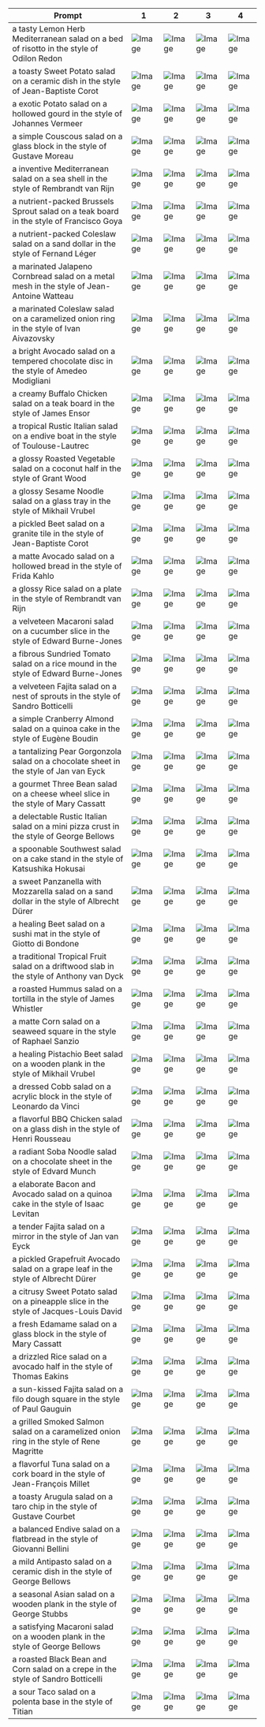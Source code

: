 | Prompt | 1 | 2 | 3 | 4 |
|-|-|-|-|-|
| a tasty Lemon Herb Mediterranean salad on a bed of risotto in the style of Odilon Redon | ![Image](https://salad-benchmark-public-assets.s3.us-east-2.amazonaws.com/sdxl/7f70f953-679f-45b6-a655-1246d918e621-0.jpg) | ![Image](https://salad-benchmark-public-assets.s3.us-east-2.amazonaws.com/sdxl/7f70f953-679f-45b6-a655-1246d918e621-1.jpg) | ![Image](https://salad-benchmark-public-assets.s3.us-east-2.amazonaws.com/sdxl/7f70f953-679f-45b6-a655-1246d918e621-2.jpg) | ![Image](https://salad-benchmark-public-assets.s3.us-east-2.amazonaws.com/sdxl/7f70f953-679f-45b6-a655-1246d918e621-3.jpg) |
| a toasty Sweet Potato salad on a ceramic dish in the style of Jean-Baptiste Corot | ![Image](https://salad-benchmark-public-assets.s3.us-east-2.amazonaws.com/sdxl/59bc88ee-bbd6-4d2b-a2a9-296535cb7993-0.jpg) | ![Image](https://salad-benchmark-public-assets.s3.us-east-2.amazonaws.com/sdxl/59bc88ee-bbd6-4d2b-a2a9-296535cb7993-1.jpg) | ![Image](https://salad-benchmark-public-assets.s3.us-east-2.amazonaws.com/sdxl/59bc88ee-bbd6-4d2b-a2a9-296535cb7993-2.jpg) | ![Image](https://salad-benchmark-public-assets.s3.us-east-2.amazonaws.com/sdxl/59bc88ee-bbd6-4d2b-a2a9-296535cb7993-3.jpg) |
| a exotic Potato salad on a hollowed gourd in the style of Johannes Vermeer | ![Image](https://salad-benchmark-public-assets.s3.us-east-2.amazonaws.com/sdxl/0a57de7c-5041-4ecc-b5de-afe1a51d9404-0.jpg) | ![Image](https://salad-benchmark-public-assets.s3.us-east-2.amazonaws.com/sdxl/0a57de7c-5041-4ecc-b5de-afe1a51d9404-1.jpg) | ![Image](https://salad-benchmark-public-assets.s3.us-east-2.amazonaws.com/sdxl/0a57de7c-5041-4ecc-b5de-afe1a51d9404-2.jpg) | ![Image](https://salad-benchmark-public-assets.s3.us-east-2.amazonaws.com/sdxl/0a57de7c-5041-4ecc-b5de-afe1a51d9404-3.jpg) |
| a simple Couscous salad on a glass block in the style of Gustave Moreau | ![Image](https://salad-benchmark-public-assets.s3.us-east-2.amazonaws.com/sdxl/2d452f8b-d0b6-417d-a053-06e46304f1da-0.jpg) | ![Image](https://salad-benchmark-public-assets.s3.us-east-2.amazonaws.com/sdxl/2d452f8b-d0b6-417d-a053-06e46304f1da-1.jpg) | ![Image](https://salad-benchmark-public-assets.s3.us-east-2.amazonaws.com/sdxl/2d452f8b-d0b6-417d-a053-06e46304f1da-2.jpg) | ![Image](https://salad-benchmark-public-assets.s3.us-east-2.amazonaws.com/sdxl/2d452f8b-d0b6-417d-a053-06e46304f1da-3.jpg) |
| a inventive Mediterranean salad on a sea shell in the style of Rembrandt van Rijn | ![Image](https://salad-benchmark-public-assets.s3.us-east-2.amazonaws.com/sdxl/40f143fd-577f-4faf-962d-3af8518c630c-0.jpg) | ![Image](https://salad-benchmark-public-assets.s3.us-east-2.amazonaws.com/sdxl/40f143fd-577f-4faf-962d-3af8518c630c-1.jpg) | ![Image](https://salad-benchmark-public-assets.s3.us-east-2.amazonaws.com/sdxl/40f143fd-577f-4faf-962d-3af8518c630c-2.jpg) | ![Image](https://salad-benchmark-public-assets.s3.us-east-2.amazonaws.com/sdxl/40f143fd-577f-4faf-962d-3af8518c630c-3.jpg) |
| a nutrient-packed Brussels Sprout salad on a teak board in the style of Francisco Goya | ![Image](https://salad-benchmark-public-assets.s3.us-east-2.amazonaws.com/sdxl/29219e5e-7f25-4231-a0da-61702e77ba72-0.jpg) | ![Image](https://salad-benchmark-public-assets.s3.us-east-2.amazonaws.com/sdxl/29219e5e-7f25-4231-a0da-61702e77ba72-1.jpg) | ![Image](https://salad-benchmark-public-assets.s3.us-east-2.amazonaws.com/sdxl/29219e5e-7f25-4231-a0da-61702e77ba72-2.jpg) | ![Image](https://salad-benchmark-public-assets.s3.us-east-2.amazonaws.com/sdxl/29219e5e-7f25-4231-a0da-61702e77ba72-3.jpg) |
| a nutrient-packed Coleslaw salad on a sand dollar in the style of Fernand Léger | ![Image](https://salad-benchmark-public-assets.s3.us-east-2.amazonaws.com/sdxl/be4291e2-25fc-419b-acee-1f37a2110c5d-0.jpg) | ![Image](https://salad-benchmark-public-assets.s3.us-east-2.amazonaws.com/sdxl/be4291e2-25fc-419b-acee-1f37a2110c5d-1.jpg) | ![Image](https://salad-benchmark-public-assets.s3.us-east-2.amazonaws.com/sdxl/be4291e2-25fc-419b-acee-1f37a2110c5d-2.jpg) | ![Image](https://salad-benchmark-public-assets.s3.us-east-2.amazonaws.com/sdxl/be4291e2-25fc-419b-acee-1f37a2110c5d-3.jpg) |
| a marinated Jalapeno Cornbread salad on a metal mesh in the style of Jean-Antoine Watteau | ![Image](https://salad-benchmark-public-assets.s3.us-east-2.amazonaws.com/sdxl/6a470560-9608-4f5c-92b2-105c26ea5d96-0.jpg) | ![Image](https://salad-benchmark-public-assets.s3.us-east-2.amazonaws.com/sdxl/6a470560-9608-4f5c-92b2-105c26ea5d96-1.jpg) | ![Image](https://salad-benchmark-public-assets.s3.us-east-2.amazonaws.com/sdxl/6a470560-9608-4f5c-92b2-105c26ea5d96-2.jpg) | ![Image](https://salad-benchmark-public-assets.s3.us-east-2.amazonaws.com/sdxl/6a470560-9608-4f5c-92b2-105c26ea5d96-3.jpg) |
| a marinated Coleslaw salad on a caramelized onion ring in the style of Ivan Aivazovsky | ![Image](https://salad-benchmark-public-assets.s3.us-east-2.amazonaws.com/sdxl/3f20aa52-125f-4273-9bb5-7846a5259671-0.jpg) | ![Image](https://salad-benchmark-public-assets.s3.us-east-2.amazonaws.com/sdxl/3f20aa52-125f-4273-9bb5-7846a5259671-1.jpg) | ![Image](https://salad-benchmark-public-assets.s3.us-east-2.amazonaws.com/sdxl/3f20aa52-125f-4273-9bb5-7846a5259671-2.jpg) | ![Image](https://salad-benchmark-public-assets.s3.us-east-2.amazonaws.com/sdxl/3f20aa52-125f-4273-9bb5-7846a5259671-3.jpg) |
| a bright Avocado salad on a tempered chocolate disc in the style of Amedeo Modigliani | ![Image](https://salad-benchmark-public-assets.s3.us-east-2.amazonaws.com/sdxl/b57401a2-f1d2-4b59-9ffc-9040b6fe96d9-0.jpg) | ![Image](https://salad-benchmark-public-assets.s3.us-east-2.amazonaws.com/sdxl/b57401a2-f1d2-4b59-9ffc-9040b6fe96d9-1.jpg) | ![Image](https://salad-benchmark-public-assets.s3.us-east-2.amazonaws.com/sdxl/b57401a2-f1d2-4b59-9ffc-9040b6fe96d9-2.jpg) | ![Image](https://salad-benchmark-public-assets.s3.us-east-2.amazonaws.com/sdxl/b57401a2-f1d2-4b59-9ffc-9040b6fe96d9-3.jpg) |
| a creamy Buffalo Chicken salad on a teak board in the style of James Ensor | ![Image](https://salad-benchmark-public-assets.s3.us-east-2.amazonaws.com/sdxl/d3c0c66c-ebb2-4af3-be94-b11bdaac6159-0.jpg) | ![Image](https://salad-benchmark-public-assets.s3.us-east-2.amazonaws.com/sdxl/d3c0c66c-ebb2-4af3-be94-b11bdaac6159-1.jpg) | ![Image](https://salad-benchmark-public-assets.s3.us-east-2.amazonaws.com/sdxl/d3c0c66c-ebb2-4af3-be94-b11bdaac6159-2.jpg) | ![Image](https://salad-benchmark-public-assets.s3.us-east-2.amazonaws.com/sdxl/d3c0c66c-ebb2-4af3-be94-b11bdaac6159-3.jpg) |
| a tropical Rustic Italian salad on a endive boat in the style of Toulouse-Lautrec | ![Image](https://salad-benchmark-public-assets.s3.us-east-2.amazonaws.com/sdxl/08caab3a-74cd-4f3c-bfc3-a06e4d445748-0.jpg) | ![Image](https://salad-benchmark-public-assets.s3.us-east-2.amazonaws.com/sdxl/08caab3a-74cd-4f3c-bfc3-a06e4d445748-1.jpg) | ![Image](https://salad-benchmark-public-assets.s3.us-east-2.amazonaws.com/sdxl/08caab3a-74cd-4f3c-bfc3-a06e4d445748-2.jpg) | ![Image](https://salad-benchmark-public-assets.s3.us-east-2.amazonaws.com/sdxl/08caab3a-74cd-4f3c-bfc3-a06e4d445748-3.jpg) |
| a glossy Roasted Vegetable salad on a coconut half in the style of Grant Wood | ![Image](https://salad-benchmark-public-assets.s3.us-east-2.amazonaws.com/sdxl/aa94c53a-c347-4254-9725-aaae4011ca55-0.jpg) | ![Image](https://salad-benchmark-public-assets.s3.us-east-2.amazonaws.com/sdxl/aa94c53a-c347-4254-9725-aaae4011ca55-1.jpg) | ![Image](https://salad-benchmark-public-assets.s3.us-east-2.amazonaws.com/sdxl/aa94c53a-c347-4254-9725-aaae4011ca55-2.jpg) | ![Image](https://salad-benchmark-public-assets.s3.us-east-2.amazonaws.com/sdxl/aa94c53a-c347-4254-9725-aaae4011ca55-3.jpg) |
| a glossy Sesame Noodle salad on a glass tray in the style of Mikhail Vrubel | ![Image](https://salad-benchmark-public-assets.s3.us-east-2.amazonaws.com/sdxl/01282eb7-1e9c-4ef1-b2d7-161564bd3608-0.jpg) | ![Image](https://salad-benchmark-public-assets.s3.us-east-2.amazonaws.com/sdxl/01282eb7-1e9c-4ef1-b2d7-161564bd3608-1.jpg) | ![Image](https://salad-benchmark-public-assets.s3.us-east-2.amazonaws.com/sdxl/01282eb7-1e9c-4ef1-b2d7-161564bd3608-2.jpg) | ![Image](https://salad-benchmark-public-assets.s3.us-east-2.amazonaws.com/sdxl/01282eb7-1e9c-4ef1-b2d7-161564bd3608-3.jpg) |
| a pickled Beet salad on a granite tile in the style of Jean-Baptiste Corot | ![Image](https://salad-benchmark-public-assets.s3.us-east-2.amazonaws.com/sdxl/bbdb8290-bb11-410b-973c-c3c558d84cc8-0.jpg) | ![Image](https://salad-benchmark-public-assets.s3.us-east-2.amazonaws.com/sdxl/bbdb8290-bb11-410b-973c-c3c558d84cc8-1.jpg) | ![Image](https://salad-benchmark-public-assets.s3.us-east-2.amazonaws.com/sdxl/bbdb8290-bb11-410b-973c-c3c558d84cc8-2.jpg) | ![Image](https://salad-benchmark-public-assets.s3.us-east-2.amazonaws.com/sdxl/bbdb8290-bb11-410b-973c-c3c558d84cc8-3.jpg) |
| a matte Avocado salad on a hollowed bread in the style of Frida Kahlo | ![Image](https://salad-benchmark-public-assets.s3.us-east-2.amazonaws.com/sdxl/67713ffc-023e-46a4-80a7-a319d197174a-0.jpg) | ![Image](https://salad-benchmark-public-assets.s3.us-east-2.amazonaws.com/sdxl/67713ffc-023e-46a4-80a7-a319d197174a-1.jpg) | ![Image](https://salad-benchmark-public-assets.s3.us-east-2.amazonaws.com/sdxl/67713ffc-023e-46a4-80a7-a319d197174a-2.jpg) | ![Image](https://salad-benchmark-public-assets.s3.us-east-2.amazonaws.com/sdxl/67713ffc-023e-46a4-80a7-a319d197174a-3.jpg) |
| a glossy Rice salad on a plate in the style of Rembrandt van Rijn | ![Image](https://salad-benchmark-public-assets.s3.us-east-2.amazonaws.com/sdxl/d6cfb112-5e7f-404a-abb9-d052f81fc2d1-0.jpg) | ![Image](https://salad-benchmark-public-assets.s3.us-east-2.amazonaws.com/sdxl/d6cfb112-5e7f-404a-abb9-d052f81fc2d1-1.jpg) | ![Image](https://salad-benchmark-public-assets.s3.us-east-2.amazonaws.com/sdxl/d6cfb112-5e7f-404a-abb9-d052f81fc2d1-2.jpg) | ![Image](https://salad-benchmark-public-assets.s3.us-east-2.amazonaws.com/sdxl/d6cfb112-5e7f-404a-abb9-d052f81fc2d1-3.jpg) |
| a velveteen Macaroni salad on a cucumber slice in the style of Edward Burne-Jones | ![Image](https://salad-benchmark-public-assets.s3.us-east-2.amazonaws.com/sdxl/daf09651-0520-4b40-9867-029076b16824-0.jpg) | ![Image](https://salad-benchmark-public-assets.s3.us-east-2.amazonaws.com/sdxl/daf09651-0520-4b40-9867-029076b16824-1.jpg) | ![Image](https://salad-benchmark-public-assets.s3.us-east-2.amazonaws.com/sdxl/daf09651-0520-4b40-9867-029076b16824-2.jpg) | ![Image](https://salad-benchmark-public-assets.s3.us-east-2.amazonaws.com/sdxl/daf09651-0520-4b40-9867-029076b16824-3.jpg) |
| a fibrous Sundried Tomato salad on a rice mound in the style of Edward Burne-Jones | ![Image](https://salad-benchmark-public-assets.s3.us-east-2.amazonaws.com/sdxl/ae1d1296-6f33-45d6-a0df-0c29398c6069-0.jpg) | ![Image](https://salad-benchmark-public-assets.s3.us-east-2.amazonaws.com/sdxl/ae1d1296-6f33-45d6-a0df-0c29398c6069-1.jpg) | ![Image](https://salad-benchmark-public-assets.s3.us-east-2.amazonaws.com/sdxl/ae1d1296-6f33-45d6-a0df-0c29398c6069-2.jpg) | ![Image](https://salad-benchmark-public-assets.s3.us-east-2.amazonaws.com/sdxl/ae1d1296-6f33-45d6-a0df-0c29398c6069-3.jpg) |
| a velveteen Fajita salad on a nest of sprouts in the style of Sandro Botticelli | ![Image](https://salad-benchmark-public-assets.s3.us-east-2.amazonaws.com/sdxl/6620a6d5-a203-4eaf-9d6e-e6fd4aacb5aa-0.jpg) | ![Image](https://salad-benchmark-public-assets.s3.us-east-2.amazonaws.com/sdxl/6620a6d5-a203-4eaf-9d6e-e6fd4aacb5aa-1.jpg) | ![Image](https://salad-benchmark-public-assets.s3.us-east-2.amazonaws.com/sdxl/6620a6d5-a203-4eaf-9d6e-e6fd4aacb5aa-2.jpg) | ![Image](https://salad-benchmark-public-assets.s3.us-east-2.amazonaws.com/sdxl/6620a6d5-a203-4eaf-9d6e-e6fd4aacb5aa-3.jpg) |
| a simple Cranberry Almond salad on a quinoa cake in the style of Eugène Boudin | ![Image](https://salad-benchmark-public-assets.s3.us-east-2.amazonaws.com/sdxl/9d367197-0a72-49c8-90a9-8ac1929b49c4-0.jpg) | ![Image](https://salad-benchmark-public-assets.s3.us-east-2.amazonaws.com/sdxl/9d367197-0a72-49c8-90a9-8ac1929b49c4-1.jpg) | ![Image](https://salad-benchmark-public-assets.s3.us-east-2.amazonaws.com/sdxl/9d367197-0a72-49c8-90a9-8ac1929b49c4-2.jpg) | ![Image](https://salad-benchmark-public-assets.s3.us-east-2.amazonaws.com/sdxl/9d367197-0a72-49c8-90a9-8ac1929b49c4-3.jpg) |
| a tantalizing Pear Gorgonzola salad on a chocolate sheet in the style of Jan van Eyck | ![Image](https://salad-benchmark-public-assets.s3.us-east-2.amazonaws.com/sdxl/05e170dc-0205-4765-8a19-456627888650-0.jpg) | ![Image](https://salad-benchmark-public-assets.s3.us-east-2.amazonaws.com/sdxl/05e170dc-0205-4765-8a19-456627888650-1.jpg) | ![Image](https://salad-benchmark-public-assets.s3.us-east-2.amazonaws.com/sdxl/05e170dc-0205-4765-8a19-456627888650-2.jpg) | ![Image](https://salad-benchmark-public-assets.s3.us-east-2.amazonaws.com/sdxl/05e170dc-0205-4765-8a19-456627888650-3.jpg) |
| a gourmet Three Bean salad on a cheese wheel slice in the style of Mary Cassatt | ![Image](https://salad-benchmark-public-assets.s3.us-east-2.amazonaws.com/sdxl/6a503cc1-dbf4-4137-89d0-1ba766d50f6f-0.jpg) | ![Image](https://salad-benchmark-public-assets.s3.us-east-2.amazonaws.com/sdxl/6a503cc1-dbf4-4137-89d0-1ba766d50f6f-1.jpg) | ![Image](https://salad-benchmark-public-assets.s3.us-east-2.amazonaws.com/sdxl/6a503cc1-dbf4-4137-89d0-1ba766d50f6f-2.jpg) | ![Image](https://salad-benchmark-public-assets.s3.us-east-2.amazonaws.com/sdxl/6a503cc1-dbf4-4137-89d0-1ba766d50f6f-3.jpg) |
| a delectable Rustic Italian salad on a mini pizza crust in the style of George Bellows | ![Image](https://salad-benchmark-public-assets.s3.us-east-2.amazonaws.com/sdxl/5b3c7ffd-990b-437b-8c42-23249ff6d470-0.jpg) | ![Image](https://salad-benchmark-public-assets.s3.us-east-2.amazonaws.com/sdxl/5b3c7ffd-990b-437b-8c42-23249ff6d470-1.jpg) | ![Image](https://salad-benchmark-public-assets.s3.us-east-2.amazonaws.com/sdxl/5b3c7ffd-990b-437b-8c42-23249ff6d470-2.jpg) | ![Image](https://salad-benchmark-public-assets.s3.us-east-2.amazonaws.com/sdxl/5b3c7ffd-990b-437b-8c42-23249ff6d470-3.jpg) |
| a spoonable Southwest salad on a cake stand in the style of Katsushika Hokusai | ![Image](https://salad-benchmark-public-assets.s3.us-east-2.amazonaws.com/sdxl/2e29916e-51bc-4299-bb39-7528c8ea0b8a-0.jpg) | ![Image](https://salad-benchmark-public-assets.s3.us-east-2.amazonaws.com/sdxl/2e29916e-51bc-4299-bb39-7528c8ea0b8a-1.jpg) | ![Image](https://salad-benchmark-public-assets.s3.us-east-2.amazonaws.com/sdxl/2e29916e-51bc-4299-bb39-7528c8ea0b8a-2.jpg) | ![Image](https://salad-benchmark-public-assets.s3.us-east-2.amazonaws.com/sdxl/2e29916e-51bc-4299-bb39-7528c8ea0b8a-3.jpg) |
| a sweet Panzanella with Mozzarella salad on a sand dollar in the style of Albrecht Dürer | ![Image](https://salad-benchmark-public-assets.s3.us-east-2.amazonaws.com/sdxl/dc283983-a233-4c01-8c6b-9a5babc06bd2-0.jpg) | ![Image](https://salad-benchmark-public-assets.s3.us-east-2.amazonaws.com/sdxl/dc283983-a233-4c01-8c6b-9a5babc06bd2-1.jpg) | ![Image](https://salad-benchmark-public-assets.s3.us-east-2.amazonaws.com/sdxl/dc283983-a233-4c01-8c6b-9a5babc06bd2-2.jpg) | ![Image](https://salad-benchmark-public-assets.s3.us-east-2.amazonaws.com/sdxl/dc283983-a233-4c01-8c6b-9a5babc06bd2-3.jpg) |
| a healing Beet salad on a sushi mat in the style of Giotto di Bondone | ![Image](https://salad-benchmark-public-assets.s3.us-east-2.amazonaws.com/sdxl/c3126496-073d-4092-b760-efdfce6c3ebe-0.jpg) | ![Image](https://salad-benchmark-public-assets.s3.us-east-2.amazonaws.com/sdxl/c3126496-073d-4092-b760-efdfce6c3ebe-1.jpg) | ![Image](https://salad-benchmark-public-assets.s3.us-east-2.amazonaws.com/sdxl/c3126496-073d-4092-b760-efdfce6c3ebe-2.jpg) | ![Image](https://salad-benchmark-public-assets.s3.us-east-2.amazonaws.com/sdxl/c3126496-073d-4092-b760-efdfce6c3ebe-3.jpg) |
| a traditional Tropical Fruit salad on a driftwood slab in the style of Anthony van Dyck | ![Image](https://salad-benchmark-public-assets.s3.us-east-2.amazonaws.com/sdxl/4d6d99a2-dd75-41a8-b53e-a3b54d124a41-0.jpg) | ![Image](https://salad-benchmark-public-assets.s3.us-east-2.amazonaws.com/sdxl/4d6d99a2-dd75-41a8-b53e-a3b54d124a41-1.jpg) | ![Image](https://salad-benchmark-public-assets.s3.us-east-2.amazonaws.com/sdxl/4d6d99a2-dd75-41a8-b53e-a3b54d124a41-2.jpg) | ![Image](https://salad-benchmark-public-assets.s3.us-east-2.amazonaws.com/sdxl/4d6d99a2-dd75-41a8-b53e-a3b54d124a41-3.jpg) |
| a roasted Hummus salad on a tortilla in the style of James Whistler | ![Image](https://salad-benchmark-public-assets.s3.us-east-2.amazonaws.com/sdxl/5616b38d-7079-400a-a118-0cfeff6769db-0.jpg) | ![Image](https://salad-benchmark-public-assets.s3.us-east-2.amazonaws.com/sdxl/5616b38d-7079-400a-a118-0cfeff6769db-1.jpg) | ![Image](https://salad-benchmark-public-assets.s3.us-east-2.amazonaws.com/sdxl/5616b38d-7079-400a-a118-0cfeff6769db-2.jpg) | ![Image](https://salad-benchmark-public-assets.s3.us-east-2.amazonaws.com/sdxl/5616b38d-7079-400a-a118-0cfeff6769db-3.jpg) |
| a matte Corn salad on a seaweed square in the style of Raphael Sanzio | ![Image](https://salad-benchmark-public-assets.s3.us-east-2.amazonaws.com/sdxl/ad1746ae-e980-41be-8a2d-cc2c4447c2fa-0.jpg) | ![Image](https://salad-benchmark-public-assets.s3.us-east-2.amazonaws.com/sdxl/ad1746ae-e980-41be-8a2d-cc2c4447c2fa-1.jpg) | ![Image](https://salad-benchmark-public-assets.s3.us-east-2.amazonaws.com/sdxl/ad1746ae-e980-41be-8a2d-cc2c4447c2fa-2.jpg) | ![Image](https://salad-benchmark-public-assets.s3.us-east-2.amazonaws.com/sdxl/ad1746ae-e980-41be-8a2d-cc2c4447c2fa-3.jpg) |
| a healing Pistachio Beet salad on a wooden plank in the style of Mikhail Vrubel | ![Image](https://salad-benchmark-public-assets.s3.us-east-2.amazonaws.com/sdxl/581e3a10-b215-4cee-8ef0-de9d136da120-0.jpg) | ![Image](https://salad-benchmark-public-assets.s3.us-east-2.amazonaws.com/sdxl/581e3a10-b215-4cee-8ef0-de9d136da120-1.jpg) | ![Image](https://salad-benchmark-public-assets.s3.us-east-2.amazonaws.com/sdxl/581e3a10-b215-4cee-8ef0-de9d136da120-2.jpg) | ![Image](https://salad-benchmark-public-assets.s3.us-east-2.amazonaws.com/sdxl/581e3a10-b215-4cee-8ef0-de9d136da120-3.jpg) |
| a dressed Cobb salad on a acrylic block in the style of Leonardo da Vinci | ![Image](https://salad-benchmark-public-assets.s3.us-east-2.amazonaws.com/sdxl/9dfc61c8-2efd-486b-b073-bc9b569aa7a9-0.jpg) | ![Image](https://salad-benchmark-public-assets.s3.us-east-2.amazonaws.com/sdxl/9dfc61c8-2efd-486b-b073-bc9b569aa7a9-1.jpg) | ![Image](https://salad-benchmark-public-assets.s3.us-east-2.amazonaws.com/sdxl/9dfc61c8-2efd-486b-b073-bc9b569aa7a9-2.jpg) | ![Image](https://salad-benchmark-public-assets.s3.us-east-2.amazonaws.com/sdxl/9dfc61c8-2efd-486b-b073-bc9b569aa7a9-3.jpg) |
| a flavorful BBQ Chicken salad on a glass dish in the style of Henri Rousseau | ![Image](https://salad-benchmark-public-assets.s3.us-east-2.amazonaws.com/sdxl/3a630364-1ef8-4de2-aa09-be23df6f8b1a-0.jpg) | ![Image](https://salad-benchmark-public-assets.s3.us-east-2.amazonaws.com/sdxl/3a630364-1ef8-4de2-aa09-be23df6f8b1a-1.jpg) | ![Image](https://salad-benchmark-public-assets.s3.us-east-2.amazonaws.com/sdxl/3a630364-1ef8-4de2-aa09-be23df6f8b1a-2.jpg) | ![Image](https://salad-benchmark-public-assets.s3.us-east-2.amazonaws.com/sdxl/3a630364-1ef8-4de2-aa09-be23df6f8b1a-3.jpg) |
| a radiant Soba Noodle salad on a chocolate sheet in the style of Edvard Munch | ![Image](https://salad-benchmark-public-assets.s3.us-east-2.amazonaws.com/sdxl/c6233e66-a3fe-46e9-9b19-b2056398e693-0.jpg) | ![Image](https://salad-benchmark-public-assets.s3.us-east-2.amazonaws.com/sdxl/c6233e66-a3fe-46e9-9b19-b2056398e693-1.jpg) | ![Image](https://salad-benchmark-public-assets.s3.us-east-2.amazonaws.com/sdxl/c6233e66-a3fe-46e9-9b19-b2056398e693-2.jpg) | ![Image](https://salad-benchmark-public-assets.s3.us-east-2.amazonaws.com/sdxl/c6233e66-a3fe-46e9-9b19-b2056398e693-3.jpg) |
| a elaborate Bacon and Avocado salad on a quinoa cake in the style of Isaac Levitan | ![Image](https://salad-benchmark-public-assets.s3.us-east-2.amazonaws.com/sdxl/4319b3b5-dff9-4278-9abb-913ed2b4fb8a-0.jpg) | ![Image](https://salad-benchmark-public-assets.s3.us-east-2.amazonaws.com/sdxl/4319b3b5-dff9-4278-9abb-913ed2b4fb8a-1.jpg) | ![Image](https://salad-benchmark-public-assets.s3.us-east-2.amazonaws.com/sdxl/4319b3b5-dff9-4278-9abb-913ed2b4fb8a-2.jpg) | ![Image](https://salad-benchmark-public-assets.s3.us-east-2.amazonaws.com/sdxl/4319b3b5-dff9-4278-9abb-913ed2b4fb8a-3.jpg) |
| a tender Fajita salad on a mirror in the style of Jan van Eyck | ![Image](https://salad-benchmark-public-assets.s3.us-east-2.amazonaws.com/sdxl/95559c7f-886a-4c7c-9024-1ad484407953-0.jpg) | ![Image](https://salad-benchmark-public-assets.s3.us-east-2.amazonaws.com/sdxl/95559c7f-886a-4c7c-9024-1ad484407953-1.jpg) | ![Image](https://salad-benchmark-public-assets.s3.us-east-2.amazonaws.com/sdxl/95559c7f-886a-4c7c-9024-1ad484407953-2.jpg) | ![Image](https://salad-benchmark-public-assets.s3.us-east-2.amazonaws.com/sdxl/95559c7f-886a-4c7c-9024-1ad484407953-3.jpg) |
| a pickled Grapefruit Avocado salad on a grape leaf in the style of Albrecht Dürer | ![Image](https://salad-benchmark-public-assets.s3.us-east-2.amazonaws.com/sdxl/0523fed9-8f03-4579-a274-6325892cf286-0.jpg) | ![Image](https://salad-benchmark-public-assets.s3.us-east-2.amazonaws.com/sdxl/0523fed9-8f03-4579-a274-6325892cf286-1.jpg) | ![Image](https://salad-benchmark-public-assets.s3.us-east-2.amazonaws.com/sdxl/0523fed9-8f03-4579-a274-6325892cf286-2.jpg) | ![Image](https://salad-benchmark-public-assets.s3.us-east-2.amazonaws.com/sdxl/0523fed9-8f03-4579-a274-6325892cf286-3.jpg) |
| a citrusy Sweet Potato salad on a pineapple slice in the style of Jacques-Louis David | ![Image](https://salad-benchmark-public-assets.s3.us-east-2.amazonaws.com/sdxl/e41c2a36-cbf0-4aa2-94c5-0587af11c221-0.jpg) | ![Image](https://salad-benchmark-public-assets.s3.us-east-2.amazonaws.com/sdxl/e41c2a36-cbf0-4aa2-94c5-0587af11c221-1.jpg) | ![Image](https://salad-benchmark-public-assets.s3.us-east-2.amazonaws.com/sdxl/e41c2a36-cbf0-4aa2-94c5-0587af11c221-2.jpg) | ![Image](https://salad-benchmark-public-assets.s3.us-east-2.amazonaws.com/sdxl/e41c2a36-cbf0-4aa2-94c5-0587af11c221-3.jpg) |
| a fresh Edamame salad on a glass block in the style of Mary Cassatt | ![Image](https://salad-benchmark-public-assets.s3.us-east-2.amazonaws.com/sdxl/ded777fc-9d6e-465a-9703-070c4802ced5-0.jpg) | ![Image](https://salad-benchmark-public-assets.s3.us-east-2.amazonaws.com/sdxl/ded777fc-9d6e-465a-9703-070c4802ced5-1.jpg) | ![Image](https://salad-benchmark-public-assets.s3.us-east-2.amazonaws.com/sdxl/ded777fc-9d6e-465a-9703-070c4802ced5-2.jpg) | ![Image](https://salad-benchmark-public-assets.s3.us-east-2.amazonaws.com/sdxl/ded777fc-9d6e-465a-9703-070c4802ced5-3.jpg) |
| a drizzled Rice salad on a avocado half in the style of Thomas Eakins | ![Image](https://salad-benchmark-public-assets.s3.us-east-2.amazonaws.com/sdxl/e25e0be4-67b1-442f-a43a-45368d32aef0-0.jpg) | ![Image](https://salad-benchmark-public-assets.s3.us-east-2.amazonaws.com/sdxl/e25e0be4-67b1-442f-a43a-45368d32aef0-1.jpg) | ![Image](https://salad-benchmark-public-assets.s3.us-east-2.amazonaws.com/sdxl/e25e0be4-67b1-442f-a43a-45368d32aef0-2.jpg) | ![Image](https://salad-benchmark-public-assets.s3.us-east-2.amazonaws.com/sdxl/e25e0be4-67b1-442f-a43a-45368d32aef0-3.jpg) |
| a sun-kissed Fajita salad on a filo dough square in the style of Paul Gauguin | ![Image](https://salad-benchmark-public-assets.s3.us-east-2.amazonaws.com/sdxl/b5759374-68c1-4021-b018-b4a65ad794cd-0.jpg) | ![Image](https://salad-benchmark-public-assets.s3.us-east-2.amazonaws.com/sdxl/b5759374-68c1-4021-b018-b4a65ad794cd-1.jpg) | ![Image](https://salad-benchmark-public-assets.s3.us-east-2.amazonaws.com/sdxl/b5759374-68c1-4021-b018-b4a65ad794cd-2.jpg) | ![Image](https://salad-benchmark-public-assets.s3.us-east-2.amazonaws.com/sdxl/b5759374-68c1-4021-b018-b4a65ad794cd-3.jpg) |
| a grilled Smoked Salmon salad on a caramelized onion ring in the style of Rene Magritte | ![Image](https://salad-benchmark-public-assets.s3.us-east-2.amazonaws.com/sdxl/81d66e76-6fd0-4845-a9e9-2d68fd145893-0.jpg) | ![Image](https://salad-benchmark-public-assets.s3.us-east-2.amazonaws.com/sdxl/81d66e76-6fd0-4845-a9e9-2d68fd145893-1.jpg) | ![Image](https://salad-benchmark-public-assets.s3.us-east-2.amazonaws.com/sdxl/81d66e76-6fd0-4845-a9e9-2d68fd145893-2.jpg) | ![Image](https://salad-benchmark-public-assets.s3.us-east-2.amazonaws.com/sdxl/81d66e76-6fd0-4845-a9e9-2d68fd145893-3.jpg) |
| a flavorful Tuna salad on a cork board in the style of Jean-François Millet | ![Image](https://salad-benchmark-public-assets.s3.us-east-2.amazonaws.com/sdxl/7d22de41-dc82-4893-a977-05ff7648000b-0.jpg) | ![Image](https://salad-benchmark-public-assets.s3.us-east-2.amazonaws.com/sdxl/7d22de41-dc82-4893-a977-05ff7648000b-1.jpg) | ![Image](https://salad-benchmark-public-assets.s3.us-east-2.amazonaws.com/sdxl/7d22de41-dc82-4893-a977-05ff7648000b-2.jpg) | ![Image](https://salad-benchmark-public-assets.s3.us-east-2.amazonaws.com/sdxl/7d22de41-dc82-4893-a977-05ff7648000b-3.jpg) |
| a toasty Arugula salad on a taro chip in the style of Gustave Courbet | ![Image](https://salad-benchmark-public-assets.s3.us-east-2.amazonaws.com/sdxl/648fc002-8c41-4678-987a-4910c4362c08-0.jpg) | ![Image](https://salad-benchmark-public-assets.s3.us-east-2.amazonaws.com/sdxl/648fc002-8c41-4678-987a-4910c4362c08-1.jpg) | ![Image](https://salad-benchmark-public-assets.s3.us-east-2.amazonaws.com/sdxl/648fc002-8c41-4678-987a-4910c4362c08-2.jpg) | ![Image](https://salad-benchmark-public-assets.s3.us-east-2.amazonaws.com/sdxl/648fc002-8c41-4678-987a-4910c4362c08-3.jpg) |
| a balanced Endive salad on a flatbread in the style of Giovanni Bellini | ![Image](https://salad-benchmark-public-assets.s3.us-east-2.amazonaws.com/sdxl/9dbe21ca-ed0b-4874-b602-3ae2f318d08a-0.jpg) | ![Image](https://salad-benchmark-public-assets.s3.us-east-2.amazonaws.com/sdxl/9dbe21ca-ed0b-4874-b602-3ae2f318d08a-1.jpg) | ![Image](https://salad-benchmark-public-assets.s3.us-east-2.amazonaws.com/sdxl/9dbe21ca-ed0b-4874-b602-3ae2f318d08a-2.jpg) | ![Image](https://salad-benchmark-public-assets.s3.us-east-2.amazonaws.com/sdxl/9dbe21ca-ed0b-4874-b602-3ae2f318d08a-3.jpg) |
| a mild Antipasto salad on a ceramic dish in the style of George Bellows | ![Image](https://salad-benchmark-public-assets.s3.us-east-2.amazonaws.com/sdxl/799d33aa-3197-4d6b-8266-3b0c522e9d39-0.jpg) | ![Image](https://salad-benchmark-public-assets.s3.us-east-2.amazonaws.com/sdxl/799d33aa-3197-4d6b-8266-3b0c522e9d39-1.jpg) | ![Image](https://salad-benchmark-public-assets.s3.us-east-2.amazonaws.com/sdxl/799d33aa-3197-4d6b-8266-3b0c522e9d39-2.jpg) | ![Image](https://salad-benchmark-public-assets.s3.us-east-2.amazonaws.com/sdxl/799d33aa-3197-4d6b-8266-3b0c522e9d39-3.jpg) |
| a seasonal Asian salad on a wooden plank in the style of George Stubbs | ![Image](https://salad-benchmark-public-assets.s3.us-east-2.amazonaws.com/sdxl/1bcbc6f1-2b5a-4f52-b0b4-013ac2c6609d-0.jpg) | ![Image](https://salad-benchmark-public-assets.s3.us-east-2.amazonaws.com/sdxl/1bcbc6f1-2b5a-4f52-b0b4-013ac2c6609d-1.jpg) | ![Image](https://salad-benchmark-public-assets.s3.us-east-2.amazonaws.com/sdxl/1bcbc6f1-2b5a-4f52-b0b4-013ac2c6609d-2.jpg) | ![Image](https://salad-benchmark-public-assets.s3.us-east-2.amazonaws.com/sdxl/1bcbc6f1-2b5a-4f52-b0b4-013ac2c6609d-3.jpg) |
| a satisfying Macaroni salad on a wooden plank in the style of George Bellows | ![Image](https://salad-benchmark-public-assets.s3.us-east-2.amazonaws.com/sdxl/ea0a2e95-eb12-4953-bdb3-2dd414848d4c-0.jpg) | ![Image](https://salad-benchmark-public-assets.s3.us-east-2.amazonaws.com/sdxl/ea0a2e95-eb12-4953-bdb3-2dd414848d4c-1.jpg) | ![Image](https://salad-benchmark-public-assets.s3.us-east-2.amazonaws.com/sdxl/ea0a2e95-eb12-4953-bdb3-2dd414848d4c-2.jpg) | ![Image](https://salad-benchmark-public-assets.s3.us-east-2.amazonaws.com/sdxl/ea0a2e95-eb12-4953-bdb3-2dd414848d4c-3.jpg) |
| a roasted Black Bean and Corn salad on a crepe in the style of Sandro Botticelli | ![Image](https://salad-benchmark-public-assets.s3.us-east-2.amazonaws.com/sdxl/23eea919-edcb-4ea4-9db0-aa3ba0fde685-0.jpg) | ![Image](https://salad-benchmark-public-assets.s3.us-east-2.amazonaws.com/sdxl/23eea919-edcb-4ea4-9db0-aa3ba0fde685-1.jpg) | ![Image](https://salad-benchmark-public-assets.s3.us-east-2.amazonaws.com/sdxl/23eea919-edcb-4ea4-9db0-aa3ba0fde685-2.jpg) | ![Image](https://salad-benchmark-public-assets.s3.us-east-2.amazonaws.com/sdxl/23eea919-edcb-4ea4-9db0-aa3ba0fde685-3.jpg) |
| a sour Taco salad on a polenta base in the style of Titian | ![Image](https://salad-benchmark-public-assets.s3.us-east-2.amazonaws.com/sdxl/7d7c9827-ccaf-4ecc-9319-2218afb8f47f-0.jpg) | ![Image](https://salad-benchmark-public-assets.s3.us-east-2.amazonaws.com/sdxl/7d7c9827-ccaf-4ecc-9319-2218afb8f47f-1.jpg) | ![Image](https://salad-benchmark-public-assets.s3.us-east-2.amazonaws.com/sdxl/7d7c9827-ccaf-4ecc-9319-2218afb8f47f-2.jpg) | ![Image](https://salad-benchmark-public-assets.s3.us-east-2.amazonaws.com/sdxl/7d7c9827-ccaf-4ecc-9319-2218afb8f47f-3.jpg) |
